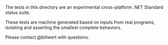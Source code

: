 The tests in this directory are an experimental cross-platform .NET Standard status suite.

These tests are machine generated based on inputs from real programs, isolating and asserting the smallest complete behaviors.

Please contact @billwert with questions.